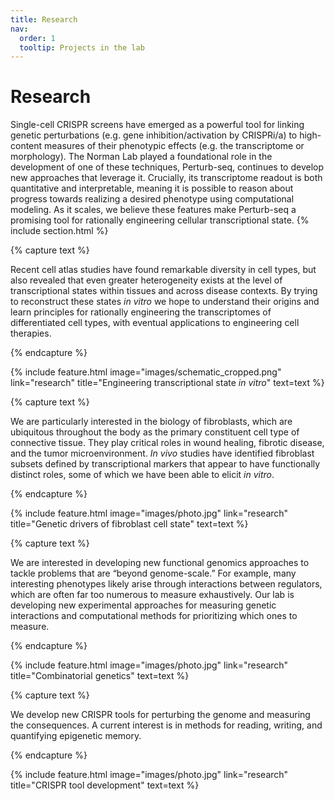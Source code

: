 ```yaml
---
title: Research
nav:
  order: 1
  tooltip: Projects in the lab
---
```


# Research

Single-cell CRISPR screens have emerged as a powerful tool for linking genetic perturbations (e.g. gene inhibition/activation by CRISPRi/a) to high-content measures of their phenotypic effects (e.g. the transcriptome or morphology). The Norman Lab played a foundational role in the development of one of these techniques, Perturb-seq, continues to develop new approaches that leverage it. Crucially, its transcriptome readout is both quantitative and interpretable, meaning it is possible to reason about progress towards realizing a desired phenotype using computational modeling. As it scales, we believe these features make Perturb-seq a promising tool for rationally engineering cellular transcriptional state.
{% include section.html %}

{% capture text %}

Recent cell atlas studies have found remarkable diversity in cell types, but also revealed that even greater heterogeneity exists at the level of transcriptional states within tissues and across disease contexts. By trying to reconstruct these states *in vitro* we hope to understand their origins and learn principles for rationally engineering the transcriptomes of differentiated cell types, with eventual applications to engineering cell therapies.

{% endcapture %}

{% include feature.html image="images/schematic_cropped.png" link="research" title="Engineering transcriptional state <i>in vitro</i>" text=text %}

{% capture text %}

We are particularly interested in the biology of fibroblasts, which are ubiquitous throughout the body as the primary constituent cell type of connective tissue. They play critical roles in wound healing, fibrotic disease, and the tumor microenvironment. *In vivo* studies have identified fibroblast subsets defined by transcriptional markers that appear to have functionally distinct roles, some of which we have been able to elicit *in vitro*.

{% endcapture %}

{% include feature.html image="images/photo.jpg" link="research" title="Genetic drivers of fibroblast cell state" text=text %}

{% capture text %}

We are interested in developing new functional genomics approaches to tackle problems that are “beyond genome-scale.” For example, many interesting phenotypes likely arise through interactions between regulators, which are often far too numerous to measure exhaustively. Our lab is developing new experimental approaches for measuring genetic interactions and computational methods for prioritizing which ones to measure.

{% endcapture %}

{% include feature.html image="images/photo.jpg" link="research" title="Combinatorial genetics" text=text %}

{% capture text %}

We develop new CRISPR tools for perturbing the genome and measuring the consequences. A current interest is in methods for reading, writing, and quantifying epigenetic memory.

{% endcapture %}

{% include feature.html image="images/photo.jpg" link="research" title="CRISPR tool development" text=text %}
